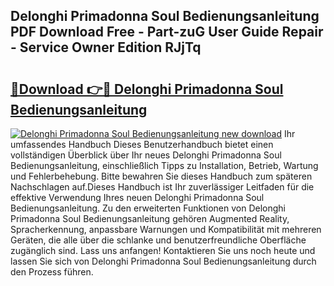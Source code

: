 ## Delonghi Primadonna Soul Bedienungsanleitung PDF Download Free - Part-zuG User Guide Repair - Service Owner Edition RJjTq

# <h2><a href="http://df5slco.blite.top/?on=Delonghi+Primadonna+Soul+Bedienungsanleitung">🔗Download 👉🔴 Delonghi Primadonna Soul Bedienungsanleitung</a></h2>

[![Delonghi Primadonna Soul Bedienungsanleitung new download](https://i.imgur.com/lujVjoI.png)](http://df5slco.blite.top/?on=Delonghi+Primadonna+Soul+Bedienungsanleitung)
Ihr umfassendes Handbuch Dieses Benutzerhandbuch bietet einen vollständigen Überblick über Ihr neues Delonghi Primadonna Soul Bedienungsanleitung, einschließlich Tipps zu Installation, Betrieb, Wartung und Fehlerbehebung. Bitte bewahren Sie dieses Handbuch zum späteren Nachschlagen auf.Dieses Handbuch ist Ihr zuverlässiger Leitfaden für die effektive Verwendung Ihres neuen Delonghi Primadonna Soul Bedienungsanleitung. Zu den erweiterten Funktionen von Delonghi Primadonna Soul Bedienungsanleitung gehören Augmented Reality, Spracherkennung, anpassbare Warnungen und Kompatibilität mit mehreren Geräten, die alle über die schlanke und benutzerfreundliche Oberfläche zugänglich sind. Lass uns anfangen! Kontaktieren Sie uns noch heute und lassen Sie sich von Delonghi Primadonna Soul Bedienungsanleitung durch den Prozess führen.

